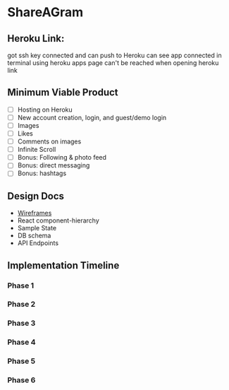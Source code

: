 # ShareAGram

## Heroku Link:
  got ssh key connected and can push to Heroku
  can see app connected in terminal using heroku apps
  page can't be reached when opening heroku link
## Minimum Viable Product
  - [ ] Hosting on Heroku
  - [ ] New account creation, login, and guest/demo login
  - [ ] Images
  - [ ] Likes
  - [ ] Comments on images
  - [ ] Infinite Scroll
  - [ ] Bonus: Following & photo feed
  - [ ] Bonus: direct messaging
  - [ ] Bonus: hashtags

## Design Docs
  * [Wireframes](./wireframes/)
  * React component-hierarchy
  * Sample State
  * DB schema
  * API Endpoints

## Implementation Timeline
### Phase 1
### Phase 2
### Phase 3
### Phase 4
### Phase 5
### Phase 6
